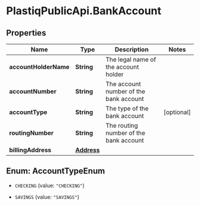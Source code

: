 # PlastiqPublicApi.BankAccount

## Properties

Name | Type | Description | Notes
------------ | ------------- | ------------- | -------------
**accountHolderName** | **String** | The legal name of the account holder | 
**accountNumber** | **String** | The account number of the bank account | 
**accountType** | **String** | The type of the bank account | [optional] 
**routingNumber** | **String** | The routing number of the bank account | 
**billingAddress** | [**Address**](Address.md) |  | 



## Enum: AccountTypeEnum


* `CHECKING` (value: `"CHECKING"`)

* `SAVINGS` (value: `"SAVINGS"`)




